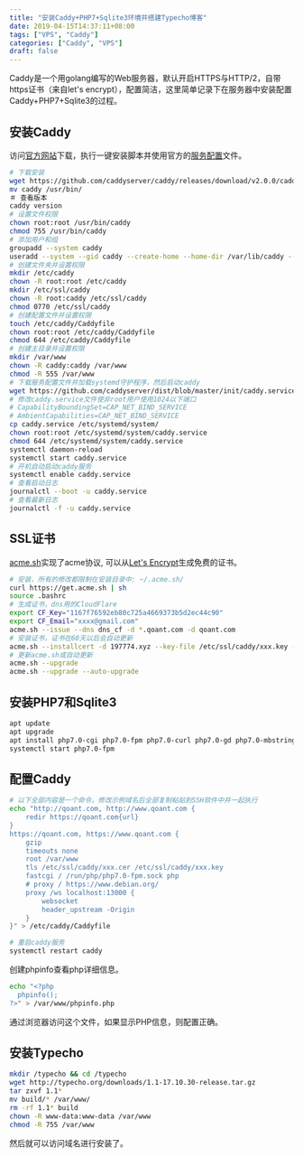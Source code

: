 ```yaml
---
title: "安装Caddy+PHP7+Sqlite3环境并搭建Typecho博客"
date: 2019-04-15T14:37:11+08:00
tags: ["VPS", "Caddy"]
categories: ["Caddy", "VPS"]
draft: false
---
```


Caddy是一个用golang编写的Web服务器，默认开启HTTPS与HTTP/2，自带https证书（来自let's encrypt），配置简洁，这里简单记录下在服务器中安装配置Caddy+PHP7+Sqlite3的过程。

## 安装Caddy

访问[官方网站](https://caddyserver.com/docs/download)下载，执行一键安装脚本并使用官方的[服务配置](https://github.com/caddyserver/dist/tree/master/init)文件。

```bash
# 下载安装
wget https://github.com/caddyserver/caddy/releases/download/v2.0.0/caddy_2.0.0_linux_amd64.deb
mv caddy /usr/bin/
＃ 查看版本
caddy version
# 设置文件权限
chown root:root /usr/bin/caddy
chmod 755 /usr/bin/caddy
# 添加用户和组
groupadd --system caddy
useradd --system --gid caddy --create-home --home-dir /var/lib/caddy --shell /usr/sbin/nologin --comment "Caddy web server" caddy
# 创建文件夹并设置权限
mkdir /etc/caddy
chown -R root:root /etc/caddy
mkdir /etc/ssl/caddy
chown -R root:caddy /etc/ssl/caddy
chmod 0770 /etc/ssl/caddy
# 创建配置文件并设置权限
touch /etc/caddy/Caddyfile
chown root:root /etc/caddy/Caddyfile
chmod 644 /etc/caddy/Caddyfile
# 创建主目录并设置权限
mkdir /var/www
chown -R caddy:caddy /var/www
chmod -R 555 /var/www
# 下载服务配置文件并加载systemd守护程序，然后启动caddy
wget https://github.com/caddyserver/dist/blob/master/init/caddy.service
# 修改caddy.service文件使非root用户使用1024以下端口
# CapabilityBoundingSet=CAP_NET_BIND_SERVICE
# AmbientCapabilities=CAP_NET_BIND_SERVICE
cp caddy.service /etc/systemd/system/
chown root:root /etc/systemd/system/caddy.service
chmod 644 /etc/systemd/system/caddy.service
systemctl daemon-reload
systemctl start caddy.service
# 开机自动启动caddy服务
systemctl enable caddy.service
# 查看启动日志
journalctl --boot -u caddy.service
# 查看最新日志
journalctl -f -u caddy.service
```

## SSL证书

[acme.sh](https://github.com/Neilpang/acme.sh)实现了acme协议, 可以从[Let's Encrypt](https://letsencrypt.org/getting-started/)生成免费的证书。

```bash
# 安装，所有的修改都限制在安装目录中: ~/.acme.sh/
curl https://get.acme.sh | sh
source .bashrc
# 生成证书，dns用的CloudFlare
export CF_Key="1167f76592eb80c725a4669373b5d2ec44c90"
export CF_Email="xxxx@gmail.com"
acme.sh --issue --dns dns_cf -d *.qoant.com -d qoant.com
# 安装证书，证书在60天以后会自动更新
acme.sh --installcert -d 197774.xyz --key-file /etc/ssl/caddy/xxx.key --fullchain-file /etc/ssl/caddy/xxx.cer
# 更新acme.sh或自动更新
acme.sh --upgrade
acme.sh --upgrade --auto-upgrade
```

## 安装PHP7和Sqlite3

```bash
apt update
apt upgrade
apt install php7.0-cgi php7.0-fpm php7.0-curl php7.0-gd php7.0-mbstring php7.0-xml php7.0-sqlite3 sqlite3
systemctl start php7.0-fpm
```

## 配置Caddy

```bash
# 以下全部内容是一个命令，修改示例域名后全部复制粘贴到SSH软件中并一起执行
echo "http://qoant.com, http://www.qoant.com {
    redir https://qoant.com{url}
}
https://qoant.com, https://www.qoant.com {
    gzip
    timeouts none
    root /var/www
    tls /etc/ssl/caddy/xxx.cer /etc/ssl/caddy/xxx.key
    fastcgi / /run/php/php7.0-fpm.sock php
    # proxy / https://www.debian.org/
    proxy /ws localhost:13000 {
        websocket
        header_upstream -Origin
    }
}" > /etc/caddy/Caddyfile

# 重启caddy服务
systemctl restart caddy
```

创建phpinfo查看php详细信息。

```bash
echo "<?php 
  phpinfo();
?>" > /var/www/phpinfo.php
```

通过浏览器访问这个文件，如果显示PHP信息，则配置正确。

## 安装Typecho

```bash
mkdir /typecho && cd /typecho
wget http://typecho.org/downloads/1.1-17.10.30-release.tar.gz
tar zxvf 1.1*
mv build/* /var/www/
rm -rf 1.1* build
chown -R www-data:www-data /var/www
chmod -R 755 /var/www
```

然后就可以访问域名进行安装了。

